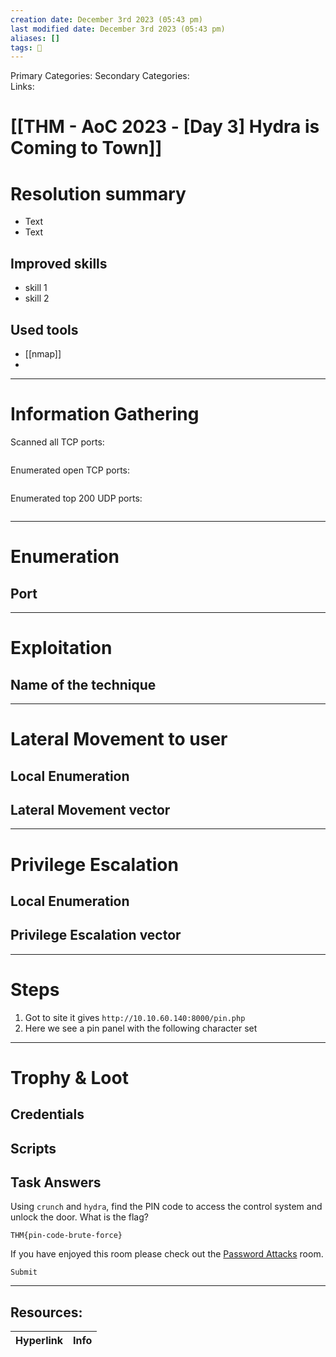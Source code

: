 ```yaml
---
creation date: December 3rd 2023 (05:43 pm)
last modified date: December 3rd 2023 (05:43 pm)
aliases: []
tags: 🎌
---
```

 
Primary Categories: 
Secondary Categories:  
Links: 
# [[THM - AoC 2023 - [Day 3] Hydra is Coming to Town]]  


# Resolution summary
- Text
- Text

## Improved skills
- skill 1
- skill 2

## Used tools
- [[nmap]]
- 

---

# Information Gathering
Scanned all TCP ports:
```bash

```

Enumerated open TCP ports:
```bash

```

Enumerated top 200 UDP ports:
```bash

```

---

# Enumeration
## Port 


---

# Exploitation
## Name of the technique


---

# Lateral Movement to user
## Local Enumeration


## Lateral Movement vector


---

# Privilege Escalation
## Local Enumeration


## Privilege Escalation vector


---

# Steps

1. Got to site it gives `http://10.10.60.140:8000/pin.php`
2. Here we see a pin panel with the following character set



---

# Trophy & Loot

## Credentials


## Scripts


## Task Answers

  
Using `crunch` and `hydra`, find the PIN code to access the control system and unlock the door. What is the flag?
```
THM{pin-code-brute-force}
```

If you have enjoyed this room please check out the [Password Attacks](https://tryhackme.com/room/passwordattacks) room.
```
Submit
```

___

## Resources:

| Hyperlink | Info |
| --------- | ---- |


